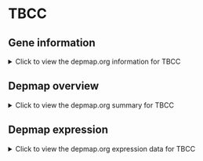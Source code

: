 <h1>TBCC</h1>

<h2>Gene information</h2>
<details>
  <summary>Click to view the depmap.org information for TBCC</summary>
  <iframe src="https://depmap.org/portal/gene/TBCC?tab=about" style="border:none;width:100%;height:800px"></iframe>
</details>

<h2>Depmap overview</h2>
<details>
  <summary>Click to view the depmap.org summary for TBCC</summary>
  <iframe src="https://depmap.org/portal/gene/TBCC?tab=overview" style="border:none;width:100%;height:800px"></iframe>
</details>

<h2>Depmap expression</h2>
<details>
  <summary>Click to view the depmap.org expression data for TBCC</summary>
  <iframe src="https://depmap.org/portal/gene/TBCC?tab=characterization" style="border:none;width:100%;height:800px"></iframe>
</details>


<!--
<h2>Reactome Pathway diagram</h2>
PNAME
-->


